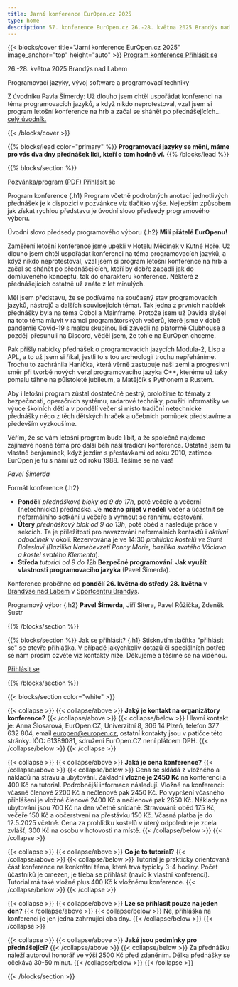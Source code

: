 ```yaml
---
title: Jarní konference EurOpen.cz 2025
type: home
description: 57. konference EurOpen.cz 26.-28. května 2025 Brandýs nad Labem
---
```


{{< blocks/cover title="Jarní konference EurOpen.cz 2025" image_anchor="top" height="auto" >}}
<a class="btn btn-lg btn-primary me-3 mb-4" href="#td-block-2">
  Program konference
</a>
<a class="btn btn-lg btn-secondary me-3 mb-4" href="https://form.simpleshop.cz/2lE8b/buy/">
  Přihlásit se
</a>
<p class="lead mt-3 mb-3 fw-bold">
26.-28. května 2025 Brandýs nad Labem
</p>
<p class="lead mt-3 mb-3 fw-bold">
Programovací jazyky, vývoj software a programovací techniky
</p>
<p class="lead mt-3 mb-3">
Z úvodníku Pavla Šimerdy: Už dlouho jsem chtěl uspořádat konferenci na téma programovacích jazyků, a když nikdo neprotestoval, vzal jsem si program letošní konference na hrb a začal se shánět po přednášejících...
<a href="#td-block-2">celý úvodník.</a> </p>
{{< /blocks/cover >}}

{{% blocks/lead color="primary" %}}
**Programovací jazyky se mění, máme pro vás dva dny přednášek lidí, kteří o tom hodně ví.**
{{% /blocks/lead %}}

{{% blocks/section %}}

<a class="btn btn-lg btn-primary me-3 mb-4" href="https://europen.zcu.cz/Anot/57/57poz.pdf">
  Pozvánka/program (PDF)
</a>
<a class="btn btn-lg btn-primary me-3 mb-4" href="https://form.simpleshop.cz/2lE8b/buy/">
  Přihlásit se
</a>

Program konference
{.h1}
Program včetně podrobných anotací jednotlivých přednášek je k dispozici v pozvánkce viz tlačítko výše. Nejlepším způsobem jak získat rychlou představu je úvodní slovo předsedy programového výboru.

Úvodní slovo předsedy programového výboru
{.h2}
**Milí přátelé EurOpenu!**

Zaměření letošní konference jsme upekli v Hotelu Mědínek v Kutné Hoře. Už dlouho jsem chtěl uspořádat konferenci na téma programovacích jazyků, a když nikdo neprotestoval, vzal jsem si program letošní konference na hrb a začal se shánět po přednášejících, kteří by dobře zapadli jak do domluveného konceptu, tak do charakteru konference. Některé z přednášejících ostatně už znáte z let minulých.

Měl jsem představu, že se podíváme na současný stav programovacích jazyků, nástrojů a dalších souvisejících témat. Tak jedna z prvních nabídek přednášky byla na téma Cobol a Mainframe. Protože jsem už Davida slyšel na toto téma mluvit v rámci programátorských večerů, které jsme v době pandemie Covid-19 s malou skupinou lidí zavedli na platormě Clubhouse a později přesunuli na Discord, věděl jsem, že tohle na EurOpen chceme.

Pak přišly nabídky přednášek o programovacích jazycích Modula-2, Lisp a APL, a to už jsem si říkal, jestli to s tou archeologií trochu nepřeháníme. Trochu to zachránila Hanička, která věrně zastupuje naši zemi a progresivní směr při tvorbě nových verzí programovacího jazyka C++, kterému už taky pomalu táhne na půlstoleté jubileum, a Matějčík s Pythonem a Rustem.

Aby i letošní program zůstal dostatečně pestrý, proložíme to tématy z bezpečnosti, operačních systému, radarové techniky, použití informatiky ve výuce školních dětí a v pondělí večer si místo tradiční netechnické přednášky něco z těch dětských hraček a učebních pomůcek představíme a především vyzkoušíme.

Věřím, že se vám letošní program bude líbit, a že společně najdeme zajímavé nosné téma pro další běh naší tradiční konference. Ostatně jsem tu vlastně benjamínek, když jezdím s přestávkami od roku 2010, zatímco EurOpen je tu s námi už od roku 1988. Těšíme se na vás!

*Pavel Šimerda*


Formát konference
{.h2}
- **Pondělí** *přednáškové bloky od 9 do 17h*, poté večeře a večerní (netechnická) přednáška. Je **možno přijet v neděli** večer a účastnit se neformálního setkání u večeře a vyhnout se rannímu cestování.
- **Úterý** *přednáškový blok od 9 do 13h*, poté oběd a následuje práce v sekcích. Ta je příležitostí pro navazování neformálních kontaktů i *aktivní odpočinek* v okolí. Rezervována je ve 14:30 *prohlídka kostelů ve Staré Boleslavi (Bazilika Nanebevzetí Panny Marie, bazilika svatého Václava a kostel svatého Klementa*).
- **Středa** *tutorial od 9 do 12h* **Bezpečné programování: Jak využít vlastnosti programovacího jazyka** (Pavel Šimerda).

Konference proběhne od **pondělí 26. května do středy 28. května** v [Brandýse nad Labem](https://cs.wikipedia.org/wiki/Brand%C3%BDs_nad_Labem-Star%C3%A1_Boleslav) v <a href="https://www.sportcentrumbrandys.cz/">Sportcentru Brandýs</a>.

Programový výbor
{.h2}
**Pavel Šimerda**, Jiří Sitera, Pavel Růžička, Zdeněk Šustr

{{% /blocks/section %}}


{{% blocks/section %}}
Jak se přihlásit?
{.h1}
Stisknutím tlačítka "přihlásit se" se otevře přihláška. V případě jakýchkoliv dotazů či speciálních potřeb se nám prosím ozvěte viz kontakty níže. Děkujeme a těšíme se na viděnou.

<a class="btn btn-lg btn-primary me-3 mb-4" href="https://form.simpleshop.cz/2lE8b/buy/">
  Přihlásit se
</a>

{{% /blocks/section %}}

{{< blocks/section color="white" >}}

{{< collapse >}}
{{< collapse/above >}}
**Jaký je kontakt na organizátory konference?**
{{< /collapse/above >}}
{{< collapse/below >}}
Hlavní kontakt je: Anna Šlosarová, EurOpen.CZ, Univerzitní 8, 306 14 Plzeň, telefon 377 632 804, email europen@europen.cz, ostatní kontakty jsou v patičce této stránky. IČO: 61389081, sdružení EurOpen.CZ není plátcem DPH.
{{< /collapse/below >}}
{{< /collapse >}}

{{< collapse >}}
{{< collapse/above >}}
**Jaká je cena konference?**
{{< /collapse/above >}}
{{< collapse/below >}}
Cena se skládá z vložného a nákladů na stravu a ubytování. Základní **vložné je 2450 Kč** na konferenci a 400 Kč na tutorial. Podrobnější informace následují. Vložné na konferenci: včasné členové 2200 Kč a nečlenové pak 2450 Kč. Po vypršení včasného přihlášení je vložné členové 2400 Kč a nečlenové pak 2650 Kč. Náklady na ubytování jsou 700 Kč na den včetně snídaně. Stravování: oběd 175 Kč, večeře 150 Kč a občerstvení na přestávku 150 Kč. Včasná platba je do 12.5.2025 včetně.
Cena za prohlídku kostelů v úterý odpoledne je zcela zvlášť, 300 Kč na osobu v hotovosti na místě.
{{< /collapse/below >}}
{{< /collapse >}}

{{< collapse >}}
{{< collapse/above >}}
**Co je to tutorial?**
{{< /collapse/above >}}
{{< collapse/below >}}
Tutorial je prakticky orientovaná část konference na konkrétní téma, která trvá typicky 3-4 hodiny. Počet účastníků je omezen, je třeba se přihlásit (navíc k vlastní konferenci). Tutorial má také vložné plus 400 Kč k vložnému konference.
{{< /collapse/below >}}
{{< /collapse >}}

{{< collapse >}}
{{< collapse/above >}}
**Lze se přihlásit pouze na jeden den?**
{{< /collapse/above >}}
{{< collapse/below >}}
Ne, přihláška na konferenci je jen jedna zahrnující oba dny.
{{< /collapse/below >}}
{{< /collapse >}}


{{< collapse >}}
{{< collapse/above >}}
**Jaké jsou podmínky pro přednášející?**
{{< /collapse/above >}}
{{< collapse/below >}}
Za přednášku náleží autorovi honorář ve výši 2500 Kč před zdaněním. Délka přednášky se očekává 30-50 minut.
{{< /collapse/below >}}
{{< /collapse >}}


{{< /blocks/section >}}
